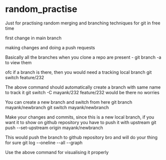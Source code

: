 # random_practise
Just for practising random merging and branching techniques for git in free time

first change in main branch

making changes and doing a push requests

Basically all the branches when you clone a repo are present -
    git branch -a to view them

ofc if a branch is there, then you would need a tracking local branch
    git switch feature/232

The above command should automatically create a branch with same name to track it 
    git switch -C mayank/232 feature/232 would be there no worries

You can create a new branch and switch from here
    git branch mayank/newbranch
    git switch mayank/newbranch

Make your changes and commits, since this is a new local branch, if you want it to show on github repository you have to push it with upstream
    git push --set-upstream origin mayank/newbranch 

This would push the branch to github repository bro and will do your thing for sure
    git log --oneline --all --graph

Use the above command for visualising it properly